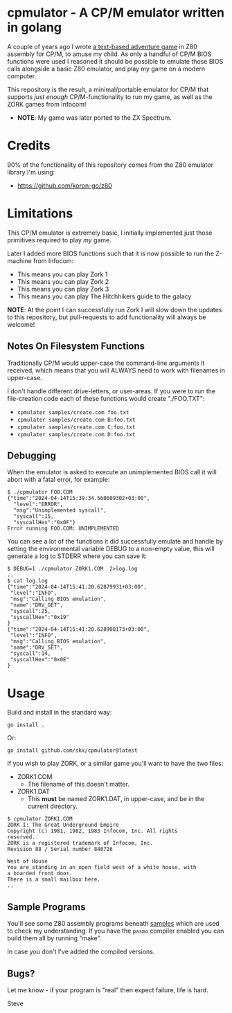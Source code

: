 # cpmulator - A CP/M emulator written in golang

A couple of years ago I wrote [a text-based adventure game](https://github.com/skx/lighthouse-of-doom/) in Z80 assembly for CP/M, to amuse my child.  As only a handful of CP/M BIOS functions were used I reasoned it should be possible to emulate those BIOS calls alongside a basic Z80 emulator, and play my game on a modern computer.

This repository is the result, a minimal/portable emulator for CP/M that supports _just enough_ CP/M-functionality to run my game, as well as the ZORK games from Infocom!

* **NOTE**: My game was later ported to the ZX Spectrum.




# Credits

90% of the functionality of this repository comes from the Z80 emulator library I'm using:

* https://github.com/koron-go/z80




# Limitations

This CP/M emulator is extremely basic, I initially implemented just those primitives required to play _my_ game.

Later I added more BIOS functions such that it is now possible to run the Z-machine from Infocom:

* This means you can play Zork 1
* This means you can play Zork 2
* This means you can play Zork 3
* This means you can play The Hitchhikers guide to the galacy

**NOTE**: At the point I can successfully run Zork I will slow down the updates to this repository, but pull-requests to add functionality will always be welcome!



## Notes On Filesystem Functions

Traditionally CP/M would upper-case the command-line arguments it received, which means that you will ALWAYS need to work with filenames in upper-case.

I don't handle different drive-letters, or user-areas.  If you were to run the file-creation code each of these functions would create "./FOO.TXT":

* `cpmulater samples/create.com foo.txt`
* `cpmulater samples/create.com B:foo.txt`
* `cpmulater samples/create.com C:foo.txt`
* `cpmulater samples/create.com D:foo.txt`



## Debugging

When the emulator is asked to execute an unimplemented BIOS call it will abort with a fatal error, for example:

```
$ ./cpmulator FOO.COM
{"time":"2024-04-14T15:39:34.560609302+03:00",
  "level":"ERROR",
  "msg":"Unimplemented syscall",
  "syscall":15,
  "syscallHex":"0x0F"}
Error running FOO.COM: UNIMPLEMENTED
```

You can see a lot of the functions it did successfully emulate and handle by setting the environmental variable DEBUG to a non-empty value, this will generate a log to STDERR where you can save it:

```
$ DEBUG=1 ./cpmulator ZORK1.COM  2>log.log
..
$ cat log.log
{"time":"2024-04-14T15:41:20.62879931+03:00",
 "level":"INFO",
 "msg":"Calling BIOS emulation",
 "name":"DRV_GET",
 "syscall":25,
 "syscallHex":"0x19"
}
{"time":"2024-04-14T15:41:20.628908173+03:00",
 "level":"INFO",
 "msg":"Calling BIOS emulation",
 "name":"DRV_SET",
 "syscall":14,
 "syscallHex":"0x0E"
}

```




# Usage

Build and install in the standard way:

```
go install .
```

Or:

```
go install github.com/skx/cpmulator@latest
```

If you wish to play ZORK, or a similar game you'll want to have the two files:

* ZORK1.COM
  * The filename of this doesn't matter.
* ZORK1.DAT
  * This **must** be named ZORK1.DAT, in upper-case, and be in the current directory.

```
$ cpmulator ZORK1.COM
ZORK I: The Great Underground Empire
Copyright (c) 1981, 1982, 1983 Infocom, Inc. All rights
reserved.
ZORK is a registered trademark of Infocom, Inc.
Revision 88 / Serial number 840726

West of House
You are standing in an open field west of a white house, with
a boarded front door.
There is a small mailbox here.
..
```



## Sample Programs

You'll see some Z80 assembly programs beneath [samples](samples/) which are used to check my understanding.  If you have the `pasmo` compiler enabled you can build them all by running "make".

In case you don't I've added the compiled versions.



## Bugs?

Let me know - if your program is "real" then expect failure, life is hard.


Steve
